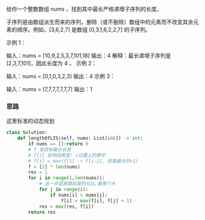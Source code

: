 给你一个整数数组 nums ，找到其中最长严格递增子序列的长度。

子序列是由数组派生而来的序列，删除（或不删除）数组中的元素而不改变其余元素的顺序。例如，[3,6,2,7] 是数组 [0,3,1,6,2,2,7] 的子序列。


示例 1：

输入：nums = [10,9,2,5,3,7,101,18]
输出：4
解释：最长递增子序列是 [2,3,7,101]，因此长度为 4 。
示例 2：

输入：nums = [0,1,0,3,2,3]
输出：4
示例 3：

输入：nums = [7,7,7,7,7,7,7]
输出：1

### 思路

这里标准的动态规划

```python
class Solution:
    def lengthOfLIS(self, nums: List[int]) -> int:
        if nums == []:return 0
        # f 是目标最长长度
        # f[i] 影响因素是: i位置上的数字
        # f[i] = max(f[1] -> f[i-1], 前面最长的+1) 
        f = [1] * len(nums)
        res = 1
        for i in range(1,len(nums)):
            # 这一步就是跟前面的对比,看哪个大
            for j in range(i):
                if nums[i] > nums[j]:
                    f[i] = max(f[i], f[j] + 1)
            res = max(res, f[i])
        return res
```

